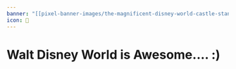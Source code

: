 ```yaml
---
banner: "[[pixel-banner-images/the-magnificent-disney-world-castle-stands-as-a.jpg]]"
icon: 🏰
---
```


# Walt Disney World is Awesome.... :)